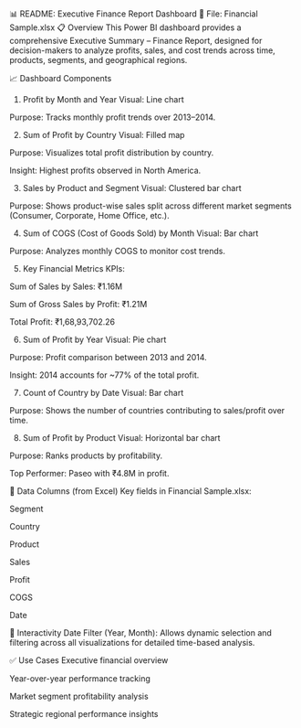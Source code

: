 📊 README: Executive Finance Report Dashboard
📁 File: Financial Sample.xlsx
📋 Overview
This Power BI dashboard provides a comprehensive Executive Summary – Finance Report, designed for decision-makers to analyze profits, sales, and cost trends across time, products, segments, and geographical regions.

📈 Dashboard Components
1. Profit by Month and Year
Visual: Line chart

Purpose: Tracks monthly profit trends over 2013–2014.

2. Sum of Profit by Country
Visual: Filled map

Purpose: Visualizes total profit distribution by country.

Insight: Highest profits observed in North America.

3. Sales by Product and Segment
Visual: Clustered bar chart

Purpose: Shows product-wise sales split across different market segments (Consumer, Corporate, Home Office, etc.).

4. Sum of COGS (Cost of Goods Sold) by Month
Visual: Bar chart

Purpose: Analyzes monthly COGS to monitor cost trends.

5. Key Financial Metrics
KPIs:

Sum of Sales by Sales: ₹1.16M

Sum of Gross Sales by Profit: ₹1.21M

Total Profit: ₹1,68,93,702.26

6. Sum of Profit by Year
Visual: Pie chart

Purpose: Profit comparison between 2013 and 2014.

Insight: 2014 accounts for ~77% of the total profit.

7. Count of Country by Date
Visual: Bar chart

Purpose: Shows the number of countries contributing to sales/profit over time.

8. Sum of Profit by Product
Visual: Horizontal bar chart

Purpose: Ranks products by profitability.

Top Performer: Paseo with ₹4.8M in profit.

📂 Data Columns (from Excel)
Key fields in Financial Sample.xlsx:

Segment

Country

Product

Sales

Profit

COGS

Date

🧩 Interactivity
Date Filter (Year, Month): Allows dynamic selection and filtering across all visualizations for detailed time-based analysis.

✅ Use Cases
Executive financial overview

Year-over-year performance tracking

Market segment profitability analysis

Strategic regional performance insights
